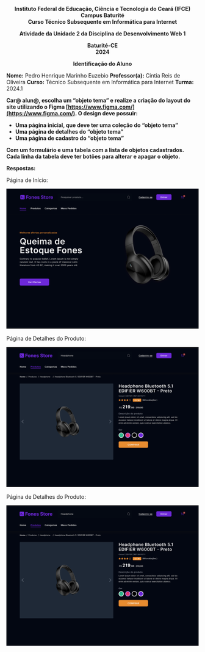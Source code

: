 <p align="center">
  <strong>
    Instituto Federal de Educação, Ciência e Tecnologia do Ceará (IFCE) <br>
    Campus Baturité <br>
    Curso Técnico Subsequente em Informática para Internet
  </strong>
</p>

<p align="center">
  <strong>
    Atividade da Unidade 2 da Disciplina de Desenvolvimento Web 1
  </strong>
</p>

<p align="center">
  <strong>
    Baturité-CE <br>
    2024
  </strong>
</p>

<p align="center">
  <strong>
    Identificação do Aluno
  </strong>
</p>

**Nome:** Pedro Henrique Marinho Euzebio
**Professor(a):** Cintia Reis de Oliveira
**Curso:** Técnico Subsequente em Informática para Internet
**Turma:** 2024.1

**Car@ alun@, escolha um “objeto tema” e realize a criação do layout do site utilizando o Figma [https://www.figma.com/](https://www.figma.com/). O design deve possuir:**

- **Uma página inicial, que deve ter uma coleção do “objeto tema”**
- **Uma página de detalhes do “objeto tema”**
- **Uma página de cadastro do “objeto tema”**

**Com um formulário e uma tabela com a lista de objetos cadastrados. Cada linha da tabela deve ter botões para alterar e apagar o objeto.**

**Respostas:**

Página de Início:

![](./atividade-pagina-de-inicio.png)

Página de Detalhes do Produto:

![](./atividade-pagina-de-detalhes-do-produto.png)

Página de Detalhes do Produto:

![](./atividade-pagina-de-detalhes-do-produto.png)
